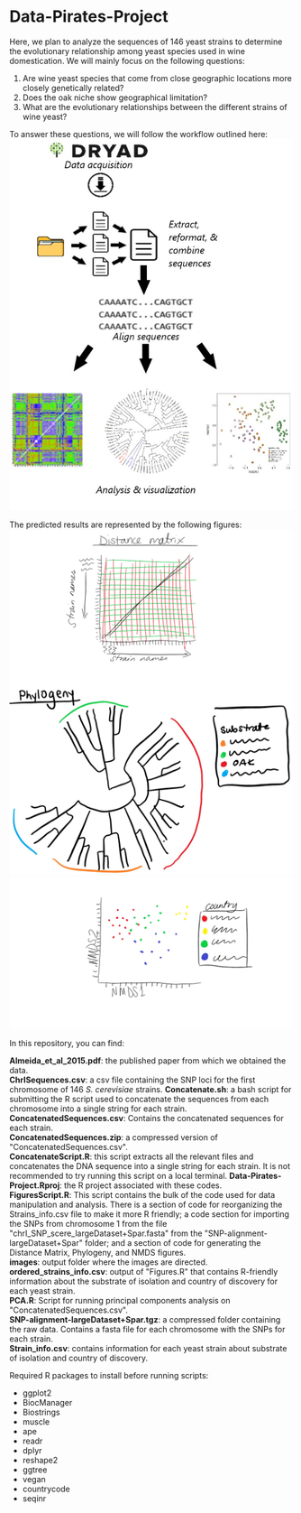 # Data-Pirates-Project
Here, we plan to analyze the sequences of 146 yeast strains to determine the evolutionary relationship among yeast species used in wine domestication. We will mainly focus on the following questions:  
1) Are wine yeast species that come from close geographic locations more closely genetically related?   
2) Does the oak niche show geographical limitation?   
3) What are the evolutionary relationships between the different strains of wine yeast?   
  
To answer these questions, we will follow the workflow outlined here:  
![workflow](./images/Workflow.jpg)

The predicted results are represented by the following figures: 
![distance matrix](./images/DM_sketch.jpg)
![phylogeny](./images/Phylogeny_sketch.jpg)
![NMDS](./images/NMDS_sketch.jpg)

In this repository, you can find:

**Almeida_et_al_2015.pdf**: the published paper from which we obtained the data.  
**ChrISequences.csv**: a csv file containing the SNP loci for the first chromosome of 146 *S. cerevisiae* strains. 
**Concatenate.sh**: a bash script for submitting the R script used to concatenate the sequences from each chromosome into a single string for each strain.  
**ConcatenatedSequences.csv**: Contains the concatenated sequences for each strain.   
**ConcatenatedSequences.zip**: a compressed version of "ConcatenatedSequences.csv".  
**ConcatenateScript.R**: this script extracts all the relevant files and concatenates the DNA sequence into a single string for each strain. It is not recommended to try running this script on a local terminal. 
**Data-Pirates-Project.Rproj**: the R project associated with these codes.   
**FiguresScript.R**: This script contains the bulk of the code used for data manipulation and analysis. There is a section of code for reorganizing the Strains_info.csv file to make it more R friendly; a code section for importing the SNPs from chromosome 1 from the file "chrI_SNP_scere_largeDataset+Spar.fasta" from the "SNP-alignment-largeDataset+Spar" folder; and a section of code for generating the Distance Matrix, Phylogeny, and NMDS figures.    
**images**: output folder where the images are directed.   
**ordered_strains_info.csv**: output of "Figures.R" that contains R-friendly information about the substrate of isolation and country of discovery for each yeast strain.   
**PCA.R**: Script for running principal components analysis on "ConcatenatedSequences.csv".    
**SNP-alignment-largeDataset+Spar.tgz**: a compressed folder containing the raw data. Contains a fasta file for each chromosome with the SNPs for each strain.   
**Strain_info.csv**: contains information for each yeast strain about substrate of isolation and country of discovery.    
    
    
Required R packages to install before running scripts:  
 - ggplot2   
 - BiocManager    
 - Biostrings        
 - muscle    
 - ape    
 - readr    
 - dplyr     
 - reshape2    
 - ggtree    
 - vegan    
 - countrycode   
 - seqinr    
